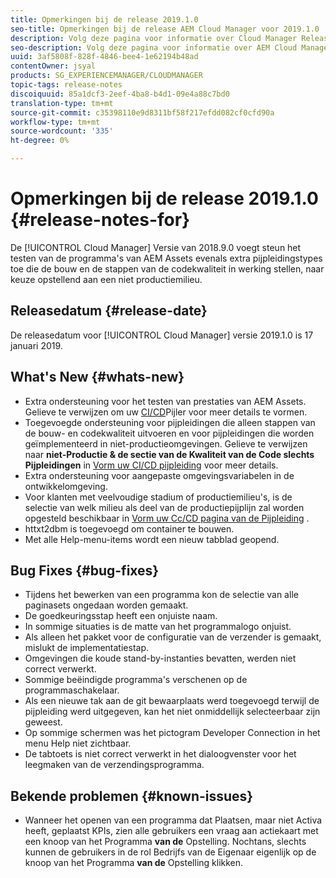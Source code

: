 ```yaml
---
title: Opmerkingen bij de release 2019.1.0
seo-title: Opmerkingen bij de release AEM Cloud Manager voor 2019.1.0
description: Volg deze pagina voor informatie over Cloud Manager Release 2019.1.0.
seo-description: Volg deze pagina voor informatie over AEM Cloud Manager Release 2019.1.0.
uuid: 3af5808f-828f-4846-bee4-1e62194b48ad
contentOwner: jsyal
products: SG_EXPERIENCEMANAGER/CLOUDMANAGER
topic-tags: release-notes
discoiquuid: 85a1dcf3-2eef-4ba8-b4d1-09e4a88c7bd0
translation-type: tm+mt
source-git-commit: c35398110e9d8311bf58f217efdd082cf0cfd90a
workflow-type: tm+mt
source-wordcount: '335'
ht-degree: 0%

---
```



# Opmerkingen bij de release 2019.1.0 {#release-notes-for}

De [!UICONTROL Cloud Manager] Versie van 2018.9.0 voegt steun het testen van de programma&#39;s van AEM Assets evenals extra pijpleidingstypes toe die de bouw en de stappen van de codekwaliteit in werking stellen, naar keuze opstellend aan een niet productiemilieu.

## Releasedatum {#release-date}

De releasedatum voor [!UICONTROL Cloud Manager] versie 2019.1.0 is 17 januari 2019.

## What&#39;s New {#whats-new}

* Extra ondersteuning voor het testen van prestaties van AEM Assets. Gelieve te verwijzen om uw [CI/CD](configuring-pipeline.md)Pijler voor meer details te vormen.
* Toegevoegde ondersteuning voor pijpleidingen die alleen stappen van de bouw- en codekwaliteit uitvoeren en voor pijpleidingen die worden geïmplementeerd in niet-productieomgevingen. Gelieve te verwijzen naar **niet-Productie &amp; de sectie van de Kwaliteit van de Code slechts Pijpleidingen** in [Vorm uw CI/CD pijpleiding](configuring-pipeline.md) voor meer details.
* Extra ondersteuning voor aangepaste omgevingsvariabelen in de ontwikkelomgeving.
* Voor klanten met veelvoudige stadium of productiemilieu&#39;s, is de selectie van welk milieu als deel van de productiepijplijn zal worden opgesteld beschikbaar in [Vorm uw Cc/CD pagina van de Pijpleiding](configuring-pipeline.md) .
* httxt2dbm is toegevoegd om container te bouwen.
* Met alle Help-menu-items wordt een nieuw tabblad geopend.

## Bug Fixes {#bug-fixes}

* Tijdens het bewerken van een programma kon de selectie van alle paginasets ongedaan worden gemaakt.
* De goedkeuringsstap heeft een onjuiste naam.
* In sommige situaties is de matte van het programmalogo onjuist.
* Als alleen het pakket voor de configuratie van de verzender is gemaakt, mislukt de implementatiestap.
* Omgevingen die koude stand-by-instanties bevatten, werden niet correct verwerkt.
* Sommige beëindigde programma&#39;s verschenen op de programmaschakelaar.
* Als een nieuwe tak aan de git bewaarplaats werd toegevoegd terwijl de pijpleiding werd uitgegeven, kan het niet onmiddellijk selecteerbaar zijn geweest.
* Op sommige schermen was het pictogram Developer Connection in het menu Help niet zichtbaar.
* De tabtoets is niet correct verwerkt in het dialoogvenster voor het leegmaken van de verzendingsprogramma.

## Bekende problemen {#known-issues}

* Wanneer het openen van een programma dat Plaatsen, maar niet Activa heeft, geplaatst KPIs, zien alle gebruikers een vraag aan actiekaart met een knoop van het Programma **van de** Opstelling. Nochtans, slechts kunnen de gebruikers in de rol Bedrijfs van de Eigenaar eigenlijk op de knoop van het Programma **van de** Opstelling klikken.